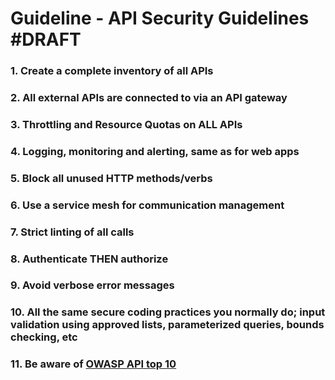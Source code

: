 # Guideline - API Security Guidelines #DRAFT

### 1. Create a complete inventory of all APIs

### 2. All external APIs are connected to via an API gateway

### 3. Throttling and Resource Quotas on ALL APIs

### 4. Logging, monitoring and alerting, same as for web apps

### 5. Block all unused HTTP methods/verbs

### 6. Use a service mesh for communication management

### 7. Strict linting of all calls

### 8. Authenticate THEN authorize

### 9. Avoid verbose error messages

### 10. All the same secure coding practices you normally do; input validation using approved lists, parameterized queries, bounds checking, etc

### 11. Be aware of [OWASP API top 10](https://owasp.org/www-project-api-security/)
